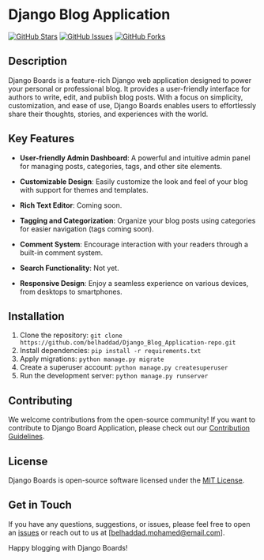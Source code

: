 # Django Blog Application

[![GitHub Stars](https://img.shields.io/github/stars/yourusername/your-repo.svg)](https://github.com/belhaddadmohamed/Django_Blog_Application.git/stargazers)
[![GitHub Issues](https://img.shields.io/github/issues/yourusername/your-repo.svg)](https://github.com/belhaddadmohamed/Django_Blog_Application.git/issues)
[![GitHub Forks](https://img.shields.io/github/forks/yourusername/your-repo.svg)](https://github.com/belhaddadmohamed/Django_Blog_Application.git/network)

## Description

Django Boards is a feature-rich Django web application designed to power your personal or professional blog. It provides a user-friendly interface for authors to write, edit, and publish blog posts. With a focus on simplicity, customization, and ease of use, Django Boards enables users to effortlessly share their thoughts, stories, and experiences with the world.

## Key Features

- **User-friendly Admin Dashboard**: A powerful and intuitive admin panel for managing posts, categories, tags, and other site elements.

- **Customizable Design**: Easily customize the look and feel of your blog with support for themes and templates.

- **Rich Text Editor**: Coming soon.

- **Tagging and Categorization**: Organize your blog posts using categories for easier navigation (tags coming soon).

- **Comment System**: Encourage interaction with your readers through a built-in comment system.

- **Search Functionality**: Not yet.

- **Responsive Design**: Enjoy a seamless experience on various devices, from desktops to smartphones.

## Installation

1. Clone the repository: `git clone https://github.com/belhaddad/Django_Blog_Application-repo.git`
2. Install dependencies: `pip install -r requirements.txt`
3. Apply migrations: `python manage.py migrate`
4. Create a superuser account: `python manage.py createsuperuser`
5. Run the development server: `python manage.py runserver`

## Contributing

We welcome contributions from the open-source community! If you want to contribute to Django Board Application, please check out our [Contribution Guidelines](link_to_contribution_guidelines).

## License

Django Boards is open-source software licensed under the [MIT License](link_to_license).

## Get in Touch

If you have any questions, suggestions, or issues, please feel free to open an [issues](https://github.com/belhaddadmohamed/Django_Blog_Application/issues) or reach out to us at [belhaddad.mohamed@email.com].

Happy blogging with Django Boards!

